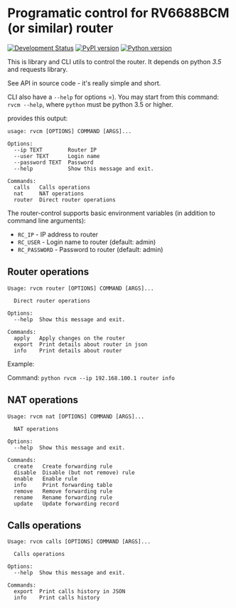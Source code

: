# Programatic control for RV6688BCM (or similar) router

[![Development Status](https://img.shields.io/pypi/status/rvcm.svg)](https://pypi.python.org/pypi/rvcm/)
 [![PyPI version](https://img.shields.io/pypi/v/rvcm.svg)](https://pypi.python.org/pypi/rvcm/)
[![Python version](https://img.shields.io/pypi/pyversions/rvcm.svg)](https://pypi.python.org/pypi/rvcm/)

This is library and CLI utils to control the router. It depends on python *3.5* and requests library.

See API in source code - it's really simple and short.

CLI also have a `--help` for options =). You may start from this command: `rvcm --help`, where `python` must be python 3.5 or higher.

provides this output:

```
usage: rvcm [OPTIONS] COMMAND [ARGS]...

Options:
  --ip TEXT        Router IP
  --user TEXT      Login name
  --password TEXT  Password
  --help           Show this message and exit.

Commands:
  calls   Calls operations
  nat     NAT operations
  router  Direct router operations
```

The router-control supports basic environment variables (in addition to command line arguments):

* `RC_IP` - IP address to router
* `RC_USER` - Login name to router (default: admin)
* `RC_PASSWORD` - Password to router (default: admin)


## Router operations

```
Usage: rvcm router [OPTIONS] COMMAND [ARGS]...

  Direct router operations

Options:
  --help  Show this message and exit.

Commands:
  apply   Apply changes on the router
  export  Print details about router in json
  info    Print details about router

```

Example:

Command: `python rvcm --ip 192.168.100.1 router info`

## NAT operations

```
Usage: rvcm nat [OPTIONS] COMMAND [ARGS]...

  NAT operations

Options:
  --help  Show this message and exit.

Commands:
  create   Create forwarding rule
  disable  Disable (but not remove) rule
  enable   Enable rule
  info     Print forwarding table
  remove   Remove forwarding rule
  rename   Rename forwarding rule
  update   Update forwarding record

```

## Calls operations

```
Usage: rvcm calls [OPTIONS] COMMAND [ARGS]...

  Calls operations

Options:
  --help  Show this message and exit.

Commands:
  export  Print calls history in JSON
  info    Print calls history
```
